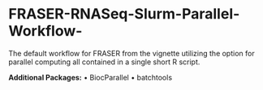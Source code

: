# FRASER-RNASeq-Slurm-Parallel-Workflow-
The default workflow for FRASER from the vignette utilizing the option for parallel computing
all contained in a single short R script.

**Additional Packages:**
• BiocParallel
• batchtools
